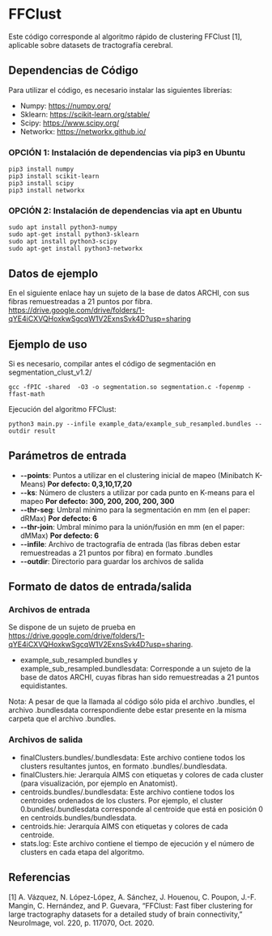 FFClust
======================
Este código corresponde al algoritmo rápido de clustering FFClust [1], aplicable sobre datasets de tractografía cerebral.

## Dependencias de Código
Para utilizar el código, es necesario instalar las siguientes librerías:
- Numpy: https://numpy.org/
- Sklearn: https://scikit-learn.org/stable/
- Scipy: https://www.scipy.org/
- Networkx: https://networkx.github.io/

### OPCIÓN 1: Instalación de dependencias via pip3 en Ubuntu
```
pip3 install numpy
pip3 install scikit-learn
pip3 install scipy
pip3 install networkx
```

### OPCIÓN 2: Instalación de dependencias via apt en Ubuntu
```
sudo apt install python3-numpy
sudo apt-get install python3-sklearn
sudo apt install python3-scipy
sudo apt-get install python3-networkx
```

## Datos de ejemplo
En el siguiente enlace hay un sujeto de la base de datos ARCHI, con sus fibras remuestreadas a 21 puntos por fibra.
https://drive.google.com/drive/folders/1-qYE4iCXVQHoxkwSgcqW1V2ExnsSvk4D?usp=sharing

## Ejemplo de uso

Si es necesario, compilar antes el código de segmentación en segmentation_clust_v1.2/
```
gcc -fPIC -shared  -O3 -o segmentation.so segmentation.c -fopenmp -ffast-math
```
Ejecución del algoritmo FFClust:
```
python3 main.py --infile example_data/example_sub_resampled.bundles --outdir result
```
## Parámetros de entrada
- **--points**: Puntos a utilizar en el clustering inicial de mapeo (Minibatch K-Means) **Por defecto: 0,3,10,17,20**
- **--ks**: Número de clusters a utilizar por cada punto en K-means para el mapeo **Por defecto: 300, 200, 200, 200, 300**
- **--thr-seg**: Umbral mínimo para la segmentación en mm (en el paper: dRMax) **Por defecto: 6**
- **--thr-join**: Umbral mínimo para la unión/fusión en mm (en el paper: dMMax) **Por defecto: 6**
- **--infile**: Archivo de tractografía de entrada (las fibras deben estar remuestreadas a 21 puntos por fibra) en formato .bundles
- **--outdir**: Directorio para guardar los archivos de salida

## Formato de datos de entrada/salida
### Archivos de entrada
Se dispone de un sujeto de prueba en https://drive.google.com/drive/folders/1-qYE4iCXVQHoxkwSgcqW1V2ExnsSvk4D?usp=sharing.
- example_sub_resampled.bundles y example_sub_resampled.bundlesdata: Corresponde a un sujeto de la base de datos ARCHI, cuyas fibras han sido remuestreadas a 21 puntos equidistantes.

Nota: A pesar de que la llamada al código sólo pida el archivo .bundles, el archivo .bundlesdata correspondiente debe estar presente en la misma carpeta que el archivo .bundles.

### Archivos de salida
- finalClusters.bundles/.bundlesdata: Este archivo contiene todos los clusters resultantes juntos, en formato .bundles/.bundlesdata.
- finalClusters.hie: Jerarquía AIMS con etiquetas y colores de cada cluster (para visualización, por ejemplo en Anatomist).
- centroids.bundles/.bundlesdata: Este archivo contiene todos los centroides ordenados de los clusters. Por ejemplo, el cluster 0.bundles/.bundlesdata corresponde al centroide que está en posición 0 en centroids.bundles/bundlesdata.
- centroids.hie: Jerarquía AIMS con etiquetas y colores de cada centroide.
- stats.log: Este archivo contiene el tiempo de ejecución y el número de clusters en cada etapa del algoritmo.

## Referencias
<a id="1">[1]</a> 
A. Vázquez, N. López-López, A. Sánchez, J. Houenou, C. Poupon, J.-F. Mangin, C. Hernández, and P. Guevara, “FFClust: Fast fiber clustering for large tractography datasets for a detailed study of brain connectivity,” NeuroImage, vol. 220, p. 117070, Oct. 2020.
